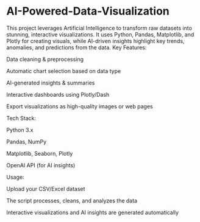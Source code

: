 # AI-Powered-Data-Visualization
This project leverages Artificial Intelligence to transform raw datasets into stunning, interactive visualizations. It uses Python, Pandas, Matplotlib, and Plotly for creating visuals, while AI-driven insights highlight key trends, anomalies, and predictions from the data.
Key Features:

Data cleaning & preprocessing

Automatic chart selection based on data type

AI-generated insights & summaries

Interactive dashboards using Plotly/Dash

Export visualizations as high-quality images or web pages

Tech Stack:

Python 3.x

Pandas, NumPy

Matplotlib, Seaborn, Plotly

OpenAI API (for AI insights)

Usage:

Upload your CSV/Excel dataset

The script processes, cleans, and analyzes the data

Interactive visualizations and AI insights are generated automatically
